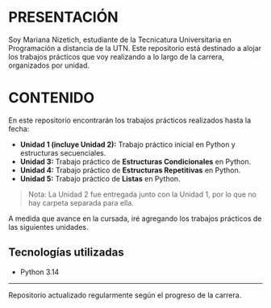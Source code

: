 # PRESENTACIÓN

Soy Mariana Nizetich, estudiante de la Tecnicatura Universitaria en Programación a distancia de la UTN. Este repositorio está destinado a alojar los trabajos prácticos que voy realizando a lo largo de la carrera, organizados por unidad.

# CONTENIDO

En este repositorio encontrarán los trabajos prácticos realizados hasta la fecha:
- **Unidad 1 (incluye Unidad 2):** Trabajo práctico inicial en Python y estructuras secuenciales.
- **Unidad 3:** Trabajo práctico de **Estructuras Condicionales** en Python.  
- **Unidad 4:** Trabajo práctico de **Estructuras Repetitivas** en Python.
- **Unidad 5:** Trabajo práctico de **Listas** en Python.

> Nota: La Unidad 2 fue entregada junto con la Unidad 1, por lo que no hay carpeta separada para ella.

A medida que avance en la cursada, iré agregando los trabajos prácticos de las siguientes unidades.

## Tecnologías utilizadas
- Python 3.14

---

Repositorio actualizado regularmente según el progreso de la carrera.

